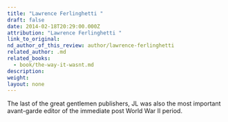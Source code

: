 ```yaml
---
title: "Lawrence Ferlinghetti "
draft: false
date: 2014-02-18T20:29:00.000Z
attribution: "Lawrence Ferlinghetti "
link_to_original:
nd_author_of_this_review: author/lawrence-ferlinghetti
related_author: .md
related_books:
  - book/the-way-it-wasnt.md
description:
weight:
layout: none
---
```

The last of the great gentlemen publishers, JL was also the most important avant-garde editor of the immediate post World War II period.

